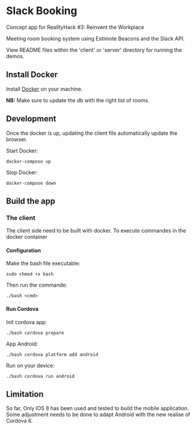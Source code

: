 # Slack Booking

Concept app for RealityHack #3: Reinvent the Workplace

Meeting room booking system using Estimote Beacons and the Slack API.

View README files within the 'client' or 'server' directory for running the demos.


## Install Docker

Install [Docker](https://www.docker.com/community-edition#/download) on your machine.

**NB:** Make sure to update the db with the right list of rooms.

## Development

Once the docker is up, updating the client file automatically update the browser.

Start Docker:
```
docker-compose up
```
Stop Docker:
```
docker-compose down
```

## Build the app

### The client
The client side need to be built with docker.
To execute commandes in the docker container

#### Configuration
Make the bash file executable:
```
sudo chmod +x bash
```

Then run the commande:
```
./bash <cmd>
```
#### Run Cordova 

Init cordova app:
```
./bash cordova prepare
```

App Android:
```
./bash cordova platform add android
```

Run on your device:
```
./bash cordova run android
```

## Limitation

So far, Only IOS 8 has been used and tested to build the mobile application. Some adjustment needs to be done to adapt Android with the new realise of Cordova 6.
